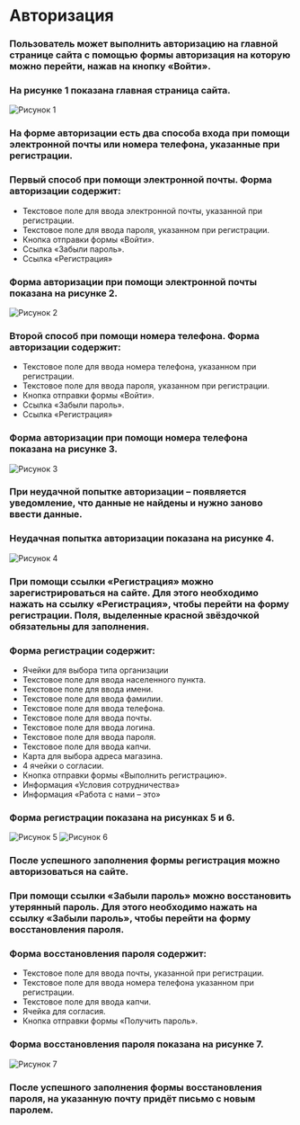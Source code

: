 # Авторизация
### Пользователь может выполнить авторизацию на главной странице сайта с помощью формы авторизация на которую можно перейти, нажав на кнопку «Войти». 
### На рисунке 1 показана главная страница сайта.
![Рисунок 1](Users/tati/Desktop/TestTask/1.png)
### На форме авторизации есть два способа входа при помощи электронной почты или номера телефона, указанные при регистрации.
### Первый способ при помощи электронной почты. Форма авторизации содержит:
* Текстовое поле для ввода электронной почты, указанной при регистрации.
* Текстовое поле для ввода пароля, указанном при регистрации.
* Кнопка отправки формы «Войти».
* Ссылка «Забыли пароль».
* Ссылка «Регистрация»
### Форма авторизации при помощи электронной почты показана на рисунке 2.
![Рисунок 2](Users/tati/Desktop/TestTask/2.png)
### Второй способ при помощи номера телефона. Форма авторизации содержит:
* Текстовое поле для ввода номера телефона, указанном при регистрации.
* Текстовое поле для ввода пароля, указанном при регистрации.
* Кнопка отправки формы «Войти».
* Ссылка «Забыли пароль».
* Ссылка «Регистрация»
### Форма авторизации при помощи номера телефона показана на рисунке 3.
![Рисунок 3](Users/tati/Desktop/TestTask/3.png)
### При неудачной попытке авторизации – появляется уведомление, что данные не найдены и нужно заново ввести данные.
### Неудачная попытка авторизации показана на рисунке 4.
![Рисунок 4](Users/tati/Desktop/TestTask/4.png)
### При помощи ссылки «Регистрация» можно зарегистрироваться на сайте. Для этого необходимо нажать на ссылку «Регистрация», чтобы перейти на форму регистрации. Поля, выделенные красной звёздочкой обязательны для заполнения.
### Форма регистрации содержит:
* Ячейки для выбора типа организации
* Текстовое поле для ввода населенного пункта.
* Текстовое поле для ввода имени.
* Текстовое поле для ввода фамилии.
* Текстовое поле для ввода телефона.
* Текстовое поле для ввода почты.
* Текстовое поле для ввода логина.
* Текстовое поле для ввода пароля.
* Текстовое поле для ввода капчи.
* Карта для выбора адреса магазина.
* 4 ячейки о согласии.
* Кнопка отправки формы «Выполнить регистрацию».
* Информация «Условия сотрудничества»
* Информация «Работа с нами – это»
### Форма регистрации показана на рисунках 5 и 6.
![Рисунок 5](Users/tati/Desktop/TestTask/5.png)
![Рисунок 6](Users/tati/Desktop/TestTask/6.png)
### После успешного заполнения формы регистрация можно авторизоваться на сайте.
### При помощи ссылки «Забыли пароль» можно восстановить утерянный пароль. Для этого необходимо нажать на ссылку «Забыли пароль», чтобы перейти на форму восстановления пароля.
### Форма восстановления пароля содержит:
* Текстовое поле для ввода почты, указанной при регистрации.
* Текстовое поле для ввода номера телефона указанном при регистрации.
* Текстовое поле для ввода капчи.
* Ячейка для согласия.
* Кнопка отправки формы «Получить пароль».
### Форма восстановления пароля показана на рисунке 7.
![Рисунок 7](Users/tati/Desktop/TestTask/7.png)
### После успешного заполнения формы восстановления пароля, на указанную почту придёт письмо с новым паролем.

